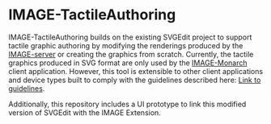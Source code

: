 # IMAGE-TactileAuthoring

IMAGE-TactileAuthoring builds on the existing SVGEdit project to support tactile graphic authoring by modifying the renderings produced by the [IMAGE-server](https://github.com/Shared-Reality-Lab/IMAGE-server) or creating the graphics from scratch. Currently, the tactile graphics produced in SVG format are only used by the [IMAGE-Monarch](https://github.com/Shared-Reality-Lab/IMAGE-Monarch) client application. However, this tool is extensible to other client applications and device types built to comply with the guidelines described here: [Link to guidelines](https://github.com/Shared-Reality-Lab/IMAGE-Monarch?tab=readme-ov-file#tactile-graphics). 

Additionally, this repository includes a UI prototype to link this modified version of SVGEdit with the IMAGE Extension. 

